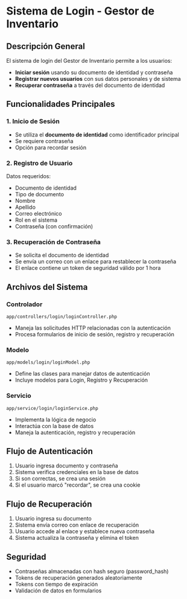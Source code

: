 # Sistema de Login - Gestor de Inventario

## Descripción General

El sistema de login del Gestor de Inventario permite a los usuarios:

- **Iniciar sesión** usando su documento de identidad y contraseña
- **Registrar nuevos usuarios** con sus datos personales y de sistema
- **Recuperar contraseña** a través del documento de identidad

## Funcionalidades Principales

### 1. Inicio de Sesión

- Se utiliza el **documento de identidad** como identificador principal
- Se requiere contraseña
- Opción para recordar sesión

### 2. Registro de Usuario

Datos requeridos:
- Documento de identidad
- Tipo de documento
- Nombre
- Apellido
- Correo electrónico
- Rol en el sistema
- Contraseña (con confirmación)

### 3. Recuperación de Contraseña

- Se solicita el documento de identidad
- Se envía un correo con un enlace para restablecer la contraseña
- El enlace contiene un token de seguridad válido por 1 hora

## Archivos del Sistema

### Controlador
`app/controllers/login/loginController.php`
- Maneja las solicitudes HTTP relacionadas con la autenticación
- Procesa formularios de inicio de sesión, registro y recuperación

### Modelo
`app/models/login/loginModel.php`
- Define las clases para manejar datos de autenticación
- Incluye modelos para Login, Registro y Recuperación

### Servicio
`app/service/login/loginService.php`
- Implementa la lógica de negocio
- Interactúa con la base de datos
- Maneja la autenticación, registro y recuperación

## Flujo de Autenticación

1. Usuario ingresa documento y contraseña
2. Sistema verifica credenciales en la base de datos
3. Si son correctas, se crea una sesión
4. Si el usuario marcó "recordar", se crea una cookie

## Flujo de Recuperación

1. Usuario ingresa su documento
2. Sistema envía correo con enlace de recuperación
3. Usuario accede al enlace y establece nueva contraseña
4. Sistema actualiza la contraseña y elimina el token

## Seguridad

- Contraseñas almacenadas con hash seguro (password_hash)
- Tokens de recuperación generados aleatoriamente
- Tokens con tiempo de expiración
- Validación de datos en formularios